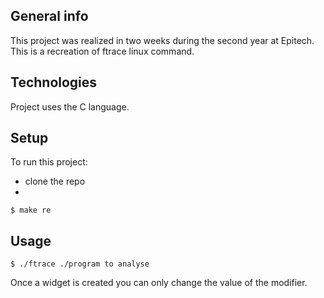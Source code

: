 ## General info
This project was realized in two weeks during the second year at Epitech.
This is a recreation of ftrace linux command.
	
## Technologies
Project uses the C language.
	
## Setup
To run this project:
- clone the repo
- 
```
$ make re
```

## Usage

```
$ ./ftrace ./program to analyse
```

Once a widget is created you can only change the value of the modifier.
